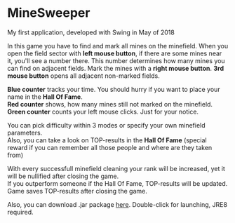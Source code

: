 # MineSweeper
My first application, developed with Swing in May of 2018

In this game you have to find and mark all mines on the minefield.
When you open the field sector with **left mouse button**, if there are some mines near it, you'll see a number there. 
This number determines how many mines you can find on adjacent fields. Mark the mines with a **right mouse button**.
**3rd mouse button** opens all adjacent non-marked fields.

**Blue counter** tracks your time. You should hurry if you want to place your name in the **Hall Of Fame**.<br/>
**Red counter** shows, how many mines still not marked on the minefield.<br/>
**Green counter** counts your left mouse clicks. Just for your notice.<br/>

You can pick difficulty within 3 modes or specify your own minefield parameters.<br/>
Also, you can take a look on TOP-results in the **Hall Of Fame** 
(special reward if you can remember all those people and where are they taken from)<br/>

With every successfull minefield cleaning your rank will be increased, yet it will be nullified after closing the game.<br/>
If you outperform someone if the Hall Of Fame, TOP-results will be updated.<br/>
Game saves TOP-results after closing the game.<br/>

Also, you can download .jar package [here](https://yadi.sk/d/WnMh3zPNriDL6w). Double-click for launching, JRE8 required.

